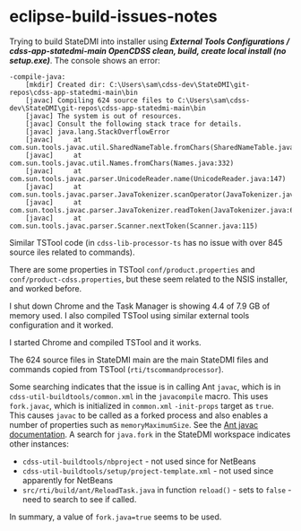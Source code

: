 # eclipse-build-issues-notes

Trying to build StateDMI into installer using ***External Tools Configurations / cdss-app-statedmi-main OpenCDSS clean, build, create local install (no setup.exe)***.
The console shows an error:

```
-compile-java:
    [mkdir] Created dir: C:\Users\sam\cdss-dev\StateDMI\git-repos\cdss-app-statedmi-main\bin
    [javac] Compiling 624 source files to C:\Users\sam\cdss-dev\StateDMI\git-repos\cdss-app-statedmi-main\bin
    [javac] The system is out of resources.
    [javac] Consult the following stack trace for details.
    [javac] java.lang.StackOverflowError
    [javac] 	at com.sun.tools.javac.util.SharedNameTable.fromChars(SharedNameTable.java:97)
    [javac] 	at com.sun.tools.javac.util.Names.fromChars(Names.java:332)
    [javac] 	at com.sun.tools.javac.parser.UnicodeReader.name(UnicodeReader.java:147)
    [javac] 	at com.sun.tools.javac.parser.JavaTokenizer.scanOperator(JavaTokenizer.java:436)
    [javac] 	at com.sun.tools.javac.parser.JavaTokenizer.readToken(JavaTokenizer.java:651)
    [javac] 	at com.sun.tools.javac.parser.Scanner.nextToken(Scanner.java:115)
```

Similar TSTool code (in `cdss-lib-processor-ts` has no issue with over 845 source iles related to commands).

There are some properties in TSTool `conf/product.properties` and `conf/product-cdss.properties`,
but these seem related to the NSIS installer, and worked before.

I shut down Chrome and the Task Manager is showing 4.4 of 7.9 GB of memory used.
I also compiled TSTool using similar external tools configuration and it worked.

I started Chrome and compiled TSTool and it works.

The 624 source files in StateDMI main are the main StateDMI files and commands copied from TSTool (`rti/tscommandprocessor`).

Some searching indicates that the issue is in calling Ant `javac`, which is in `cdss-util-buildtools/common.xml`
in the `javacompile` macro.  This uses `fork.javac`, which is initialized in `common.xml` `-init-props` target
as `true`.  This causes `javac` to be called as a forked process and also enables a number of properties such as
`memoryMaximumSize`.  See the
[Ant javac documentation](https://ant.apache.org/manual/Tasks/javac.html).
A search for `java.fork` in the StateDMI workspace indicates other instances:

* `cdss-util-buildtools/nbproject` - not used since for NetBeans
* `cdss-util-buildtools/setup/project-template.xml` - not used since apparently for NetBeans
* `src/rti/build/ant/ReloadTask.java` in function `reload()` - sets to `false` - need to search to see if called.

In summary, a value of `fork.java=true` seems to be used.
